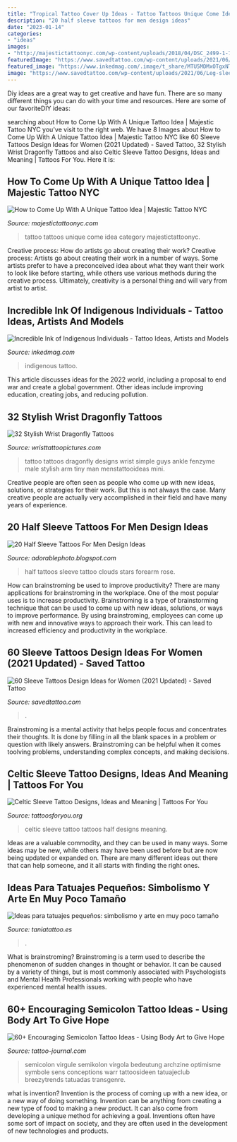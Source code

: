```yaml
---
title: "Tropical Tattoo Cover Up Ideas - Tattoo Tattoos Unique Come Idea Category Majestictattoonyc"
description: "20 half sleeve tattoos for men design ideas"
date: "2023-01-14"
categories:
- "ideas"
images:
- "http://majestictattoonyc.com/wp-content/uploads/2018/04/DSC_2499-1-743x1024.jpg"
featuredImage: "https://www.savedtattoo.com/wp-content/uploads/2021/06/Leg-sleeve-tattoo-2.jpg"
featured_image: "https://www.inkedmag.com/.image/t_share/MTU5MDMxOTgxNTUxMzk2NTAx/ind-feat.jpg"
image: "https://www.savedtattoo.com/wp-content/uploads/2021/06/Leg-sleeve-tattoo-2.jpg"
---
```



Diy ideas are a great way to get creative and have fun. There are so many different things you can do with your time and resources. Here are some of our favoriteDIY ideas:

	

		
searching about How to Come Up With A Unique Tattoo Idea | Majestic Tattoo NYC you've visit to the right web. We have 8 Images about How to Come Up With A Unique Tattoo Idea | Majestic Tattoo NYC like 60 Sleeve Tattoos Design Ideas for Women (2021 Updated) - Saved Tattoo, 32 Stylish Wrist Dragonfly Tattoos and also Celtic Sleeve Tattoo Designs, Ideas and Meaning | Tattoos For You. Here it is:
		
    
## How To Come Up With A Unique Tattoo Idea | Majestic Tattoo NYC

<img loading=lazy src="http://majestictattoonyc.com/wp-content/uploads/2018/04/DSC_2499-1-743x1024.jpg" onerror="this.onerror=null;this.src='https://tse1.mm.bing.net/th?id=OIP.wIb712Zi3tPnqmYBiFa_dAHaKN&amp;pid=15.1';" alt="How to Come Up With A Unique Tattoo Idea | Majestic Tattoo NYC">

_Source: majestictattoonyc.com_

>tattoo tattoos unique come idea category majestictattoonyc. 

	

Creative process: How do artists go about creating their work?
Creative process: Artists go about creating their work in a number of ways. Some artists prefer to have a preconceived idea about what they want their work to look like before starting, while others use various methods during the creative process. Ultimately, creativity is a personal thing and will vary from artist to artist.

    
## Incredible Ink Of Indigenous Individuals - Tattoo Ideas, Artists And Models

<img loading=lazy src="https://www.inkedmag.com/.image/t_share/MTU5MDMxOTgxNTUxMzk2NTAx/ind-feat.jpg" onerror="this.onerror=null;this.src='https://tse4.mm.bing.net/th?id=OIP.CkfPyWt5Ti2DvQSCHdUkWwHaF3&amp;pid=15.1';" alt="Incredible Ink of Indigenous Individuals - Tattoo Ideas, Artists and Models">

_Source: inkedmag.com_

>indigenous tattoo. 

	

This article discusses ideas for the 2022 world, including a proposal to end war and create a global government. Other ideas include improving education, creating jobs, and reducing pollution.

    
## 32 Stylish Wrist Dragonfly Tattoos

<img loading=lazy src="http://www.wristtattoopictures.com/wp-content/uploads/2016/06/Small-Dragonfly-Tattoo-On-Wrist-WT123.jpg" onerror="this.onerror=null;this.src='https://tse2.mm.bing.net/th?id=OIP.nzm8V09qpohDQkSUCnrPoAHaKF&amp;pid=15.1';" alt="32 Stylish Wrist Dragonfly Tattoos">

_Source: wristtattoopictures.com_

>tattoo tattoos dragonfly designs wrist simple guys ankle fenzyme male stylish arm tiny man menstattooideas mini. 

	

Creative people are often seen as people who come up with new ideas, solutions, or strategies for their work. But this is not always the case. Many creative people are actually very accomplished in their field and have many years of experience.

    
## 20 Half Sleeve Tattoos For Men Design Ideas

<img loading=lazy src="http://1.bp.blogspot.com/-qIOu2U0iNlg/U-o6KvVhi4I/AAAAAAAAEMI/xWLTuaKmo5s/s1600/half%2Bsleeve%2Btattoos%2Bfor%2Bmen%2Bstars%2Band%2Bclouds.jpg" onerror="this.onerror=null;this.src='https://tse2.mm.bing.net/th?id=OIP.-7ZWiZBhar8bbwbPNsrwPQHaJ4&amp;pid=15.1';" alt="20 Half Sleeve Tattoos For Men Design Ideas">

_Source: adorablephoto.blogspot.com_

>half tattoos sleeve tattoo clouds stars forearm rose. 

	

How can brainstroming be used to improve productivity?
There are many applications for brainstroming in the workplace. One of the most popular uses is to increase productivity. Brainstroming is a type of brainstorming technique that can be used to come up with new ideas, solutions, or ways to improve performance. By using brainstroming, employees can come up with new and innovative ways to approach their work. This can lead to increased efficiency and productivity in the workplace.

    
## 60 Sleeve Tattoos Design Ideas For Women (2021 Updated) - Saved Tattoo

<img loading=lazy src="https://www.savedtattoo.com/wp-content/uploads/2021/06/Leg-sleeve-tattoo-2.jpg" onerror="this.onerror=null;this.src='https://tse4.mm.bing.net/th?id=OIP.QXbb0f6udqrW_Mt8CHpfggHaHa&amp;pid=15.1';" alt="60 Sleeve Tattoos Design Ideas for Women (2021 Updated) - Saved Tattoo">

_Source: savedtattoo.com_

>. 

	

Brainstroming is a mental activity that helps people focus and concentrates their thoughts. It is done by filling in all the blank spaces in a problem or question with likely answers. Brainstroming can be helpful when it comes toolving problems, understanding complex concepts, and making decisions.

    
## Celtic Sleeve Tattoo Designs, Ideas And Meaning | Tattoos For You

<img loading=lazy src="https://www.tattoosforyou.org/wp-content/uploads/2017/09/Half-Sleeve-Celtic-Tattoos.jpg" onerror="this.onerror=null;this.src='https://tse2.mm.bing.net/th?id=OIP.xQxCemUSQKwhRw-V_yvW-AHaJ-&amp;pid=15.1';" alt="Celtic Sleeve Tattoo Designs, Ideas and Meaning | Tattoos For You">

_Source: tattoosforyou.org_

>celtic sleeve tattoo tattoos half designs meaning. 

	

Ideas are a valuable commodity, and they can be used in many ways. Some ideas may be new, while others may have been used before but are now being updated or expanded on. There are many different ideas out there that can help someone, and it all starts with finding the right ones.

    
## Ideas Para Tatuajes Pequeños: Simbolismo Y Arte En Muy Poco Tamaño

<img loading=lazy src="https://s3-eu-west-1.amazonaws.com/taniatattoo/wp-content/uploads/2020/09/07161617/Tatuaje-pequeno-de-Palmera-taniatatoo-772x1030.jpg" onerror="this.onerror=null;this.src='https://tse4.mm.bing.net/th?id=OIP.TjhevN4Lc0dK-B30BWUocQHaJ4&amp;pid=15.1';" alt="Ideas para tatuajes pequeños: simbolismo y arte en muy poco tamaño">

_Source: taniatattoo.es_

>. 

	

What is brainstroming?
Brainstroming is a term used to describe the phenomenon of sudden changes in thought or behavior. It can be caused by a variety of things, but is most commonly associated with Psychologists and Mental Health Professionals working with people who have experienced mental health issues.

    
## 60+ Encouraging Semicolon Tattoo Ideas - Using Body Art To Give Hope

<img loading=lazy src="https://tattoo-journal.com/wp-content/uploads/2016/08/semicolon-tattoo35-650x650.jpg" onerror="this.onerror=null;this.src='https://tse2.mm.bing.net/th?id=OIP.IBdAYELKD6n7VTctELDtAwHaHa&amp;pid=15.1';" alt="60+ Encouraging Semicolon Tattoo Ideas - Using Body Art to Give Hope">

_Source: tattoo-journal.com_

>semicolon virgule semikolon virgola bedeutung archzine optimisme symbole sens conceptions warr tattoosideen tatuajeclub breezytrends tatuadas transgenre. 

	

what is invention?
Invention is the process of coming up with a new idea, or a new way of doing something. Invention can be anything from creating a new type of food to making a new product. It can also come from developing a unique method for achieving a goal. Inventions often have some sort of impact on society, and they are often used in the development of new technologies and products.

